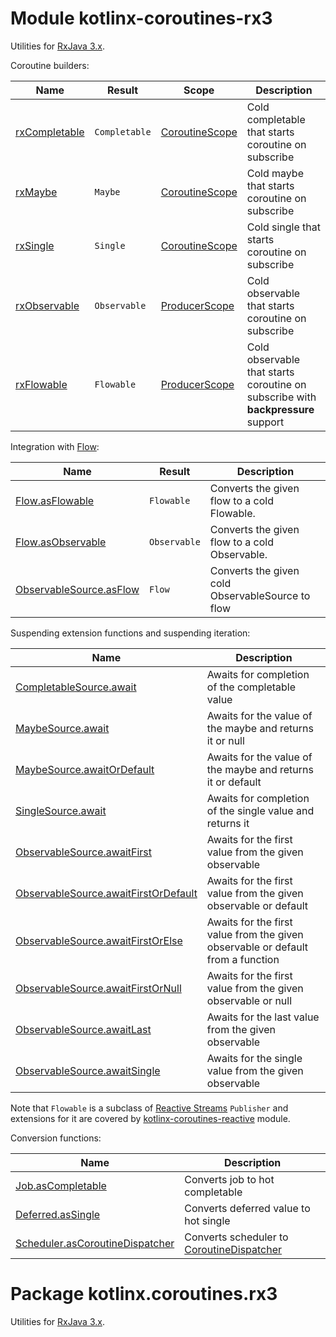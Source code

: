 # Module kotlinx-coroutines-rx3

Utilities for [RxJava 3.x](https://github.com/ReactiveX/RxJava).

Coroutine builders:

| **Name**        | **Result**                              | **Scope**        | **Description**
| --------------- | --------------------------------------- | ---------------- | ---------------
| [rxCompletable] | `Completable`                           | [CoroutineScope] | Cold completable that starts coroutine on subscribe
| [rxMaybe]       | `Maybe`                                 | [CoroutineScope] | Cold maybe that starts coroutine on subscribe
| [rxSingle]      | `Single`                                | [CoroutineScope] | Cold single that starts coroutine on subscribe
| [rxObservable]  | `Observable`                            | [ProducerScope]  | Cold observable that starts coroutine on subscribe
| [rxFlowable]    | `Flowable`                              | [ProducerScope]  | Cold observable that starts coroutine on subscribe with **backpressure** support 

Integration with [Flow]:

| **Name**                   | **Result**      | **Description**
| ---------------            | --------------  | ---------------
| [Flow.asFlowable]          | `Flowable`      | Converts the given flow to a cold Flowable.
| [Flow.asObservable]        | `Observable`    | Converts the given flow to a cold Observable.
| [ObservableSource.asFlow]  | `Flow`          | Converts the given cold ObservableSource to flow

Suspending extension functions and suspending iteration:

| **Name** | **Description**
| -------- | ---------------
| [CompletableSource.await][io.reactivex.rxjava3.core.CompletableSource.await] | Awaits for completion of the completable value 
| [MaybeSource.await][io.reactivex.rxjava3.core.MaybeSource.await] | Awaits for the value of the maybe and returns it or null 
| [MaybeSource.awaitOrDefault][io.reactivex.rxjava3.core.MaybeSource.awaitOrDefault] | Awaits for the value of the maybe and returns it or default 
| [SingleSource.await][io.reactivex.rxjava3.core.SingleSource.await] | Awaits for completion of the single value and returns it 
| [ObservableSource.awaitFirst][io.reactivex.rxjava3.core.ObservableSource.awaitFirst] | Awaits for the first value from the given observable
| [ObservableSource.awaitFirstOrDefault][io.reactivex.rxjava3.core.ObservableSource.awaitFirstOrDefault] | Awaits for the first value from the given observable or default
| [ObservableSource.awaitFirstOrElse][io.reactivex.rxjava3.core.ObservableSource.awaitFirstOrElse] | Awaits for the first value from the given observable or default from a function
| [ObservableSource.awaitFirstOrNull][io.reactivex.rxjava3.core.ObservableSource.awaitFirstOrNull] | Awaits for the first value from the given observable or null
| [ObservableSource.awaitLast][io.reactivex.rxjava3.core.ObservableSource.awaitFirst] | Awaits for the last value from the given observable
| [ObservableSource.awaitSingle][io.reactivex.rxjava3.core.ObservableSource.awaitSingle] | Awaits for the single value from the given observable

Note that `Flowable` is a subclass of [Reactive Streams](https://www.reactive-streams.org)
`Publisher` and extensions for it are covered by
[kotlinx-coroutines-reactive](../kotlinx-coroutines-reactive) module.

Conversion functions:

| **Name** | **Description**
| -------- | ---------------
| [Job.asCompletable][kotlinx.coroutines.Job.asCompletable] | Converts job to hot completable
| [Deferred.asSingle][kotlinx.coroutines.Deferred.asSingle] | Converts deferred value to hot single
| [Scheduler.asCoroutineDispatcher][io.reactivex.rxjava3.core.Scheduler.asCoroutineDispatcher] | Converts scheduler to [CoroutineDispatcher]

<!--- MODULE kotlinx-coroutines-core -->
<!--- INDEX kotlinx.coroutines -->

[CoroutineScope]: https://kotlin.github.io/kotlinx.coroutines/kotlinx-coroutines-core/kotlinx.coroutines/-coroutine-scope/index.html
[CoroutineDispatcher]: https://kotlin.github.io/kotlinx.coroutines/kotlinx-coroutines-core/kotlinx.coroutines/-coroutine-dispatcher/index.html

<!--- INDEX kotlinx.coroutines.channels -->

[ProducerScope]: https://kotlin.github.io/kotlinx.coroutines/kotlinx-coroutines-core/kotlinx.coroutines.channels/-producer-scope/index.html

<!--- INDEX kotlinx.coroutines.flow -->

[Flow]: https://kotlin.github.io/kotlinx.coroutines/kotlinx-coroutines-core/kotlinx.coroutines.flow/-flow/index.html

<!--- MODULE kotlinx-coroutines-rx3 -->
<!--- INDEX kotlinx.coroutines.rx3 -->

[rxCompletable]: https://kotlin.github.io/kotlinx.coroutines/kotlinx-coroutines-rx3/kotlinx.coroutines.rx3/rx-completable.html
[rxMaybe]: https://kotlin.github.io/kotlinx.coroutines/kotlinx-coroutines-rx3/kotlinx.coroutines.rx3/rx-maybe.html
[rxSingle]: https://kotlin.github.io/kotlinx.coroutines/kotlinx-coroutines-rx3/kotlinx.coroutines.rx3/rx-single.html
[rxObservable]: https://kotlin.github.io/kotlinx.coroutines/kotlinx-coroutines-rx3/kotlinx.coroutines.rx3/rx-observable.html
[rxFlowable]: https://kotlin.github.io/kotlinx.coroutines/kotlinx-coroutines-rx3/kotlinx.coroutines.rx3/rx-flowable.html
[Flow.asFlowable]: https://kotlin.github.io/kotlinx.coroutines/kotlinx-coroutines-rx3/kotlinx.coroutines.rx3/kotlinx.coroutines.flow.-flow/as-flowable.html
[Flow.asObservable]: https://kotlin.github.io/kotlinx.coroutines/kotlinx-coroutines-rx3/kotlinx.coroutines.rx3/kotlinx.coroutines.flow.-flow/as-observable.html
[ObservableSource.asFlow]: https://kotlin.github.io/kotlinx.coroutines/kotlinx-coroutines-rx3/kotlinx.coroutines.rx3/io.reactivex.rxjava3.core.-observable-source/as-flow.html
[io.reactivex.rxjava3.core.CompletableSource.await]: https://kotlin.github.io/kotlinx.coroutines/kotlinx-coroutines-rx3/kotlinx.coroutines.rx3/io.reactivex.rxjava3.core.-completable-source/await.html
[io.reactivex.rxjava3.core.MaybeSource.await]: https://kotlin.github.io/kotlinx.coroutines/kotlinx-coroutines-rx3/kotlinx.coroutines.rx3/io.reactivex.rxjava3.core.-maybe-source/await.html
[io.reactivex.rxjava3.core.MaybeSource.awaitOrDefault]: https://kotlin.github.io/kotlinx.coroutines/kotlinx-coroutines-rx3/kotlinx.coroutines.rx3/io.reactivex.rxjava3.core.-maybe-source/await-or-default.html
[io.reactivex.rxjava3.core.SingleSource.await]: https://kotlin.github.io/kotlinx.coroutines/kotlinx-coroutines-rx3/kotlinx.coroutines.rx3/io.reactivex.rxjava3.core.-single-source/await.html
[io.reactivex.rxjava3.core.ObservableSource.awaitFirst]: https://kotlin.github.io/kotlinx.coroutines/kotlinx-coroutines-rx3/kotlinx.coroutines.rx3/io.reactivex.rxjava3.core.-observable-source/await-first.html
[io.reactivex.rxjava3.core.ObservableSource.awaitFirstOrDefault]: https://kotlin.github.io/kotlinx.coroutines/kotlinx-coroutines-rx3/kotlinx.coroutines.rx3/io.reactivex.rxjava3.core.-observable-source/await-first-or-default.html
[io.reactivex.rxjava3.core.ObservableSource.awaitFirstOrElse]: https://kotlin.github.io/kotlinx.coroutines/kotlinx-coroutines-rx3/kotlinx.coroutines.rx3/io.reactivex.rxjava3.core.-observable-source/await-first-or-else.html
[io.reactivex.rxjava3.core.ObservableSource.awaitFirstOrNull]: https://kotlin.github.io/kotlinx.coroutines/kotlinx-coroutines-rx3/kotlinx.coroutines.rx3/io.reactivex.rxjava3.core.-observable-source/await-first-or-null.html
[io.reactivex.rxjava3.core.ObservableSource.awaitSingle]: https://kotlin.github.io/kotlinx.coroutines/kotlinx-coroutines-rx3/kotlinx.coroutines.rx3/io.reactivex.rxjava3.core.-observable-source/await-single.html
[kotlinx.coroutines.Job.asCompletable]: https://kotlin.github.io/kotlinx.coroutines/kotlinx-coroutines-rx3/kotlinx.coroutines.rx3/kotlinx.coroutines.-job/as-completable.html
[kotlinx.coroutines.Deferred.asSingle]: https://kotlin.github.io/kotlinx.coroutines/kotlinx-coroutines-rx3/kotlinx.coroutines.rx3/kotlinx.coroutines.-deferred/as-single.html
[io.reactivex.rxjava3.core.Scheduler.asCoroutineDispatcher]: https://kotlin.github.io/kotlinx.coroutines/kotlinx-coroutines-rx3/kotlinx.coroutines.rx3/io.reactivex.rxjava3.core.-scheduler/as-coroutine-dispatcher.html

<!--- END -->

# Package kotlinx.coroutines.rx3

Utilities for [RxJava 3.x](https://github.com/ReactiveX/RxJava).
